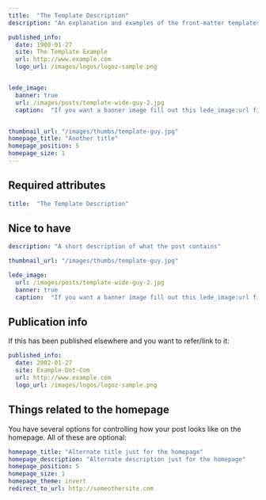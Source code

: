 ```yaml
---
title:  "The Template Description"
description: "An explanation and examples of the front-matter templates for posts"

published_info:
  date: 1980-01-27
  site: The Template Example
  url: http://www.example.com
  logo_url: /images/logos/logoz-sample.png


lede_image:
  banner: true
  url: /images/posts/template-wide-guy-2.jpg
  caption:  "If you want a banner image fill out this lede_image:url field. This is used to represent a post on the homepage (i.e. the art associated with any given item)"


thumbnail_url: "/images/thumbs/template-guy.jpg"
homepage_title: "Another title"
homepage_position: 5
homepage_size: 1
---
```



## Required attributes

~~~yaml
title:  "The Template Description"
~~~


## Nice to have

~~~yaml
description: "A short description of what the post contains"

thumbnail_url: "/images/thumbs/template-guy.jpg"

lede_image:
  url: /images/posts/template-wide-guy-2.jpg
  banner: true
  caption:  "If you want a banner image fill out this lede_image:url field. This is used to represent a post on the homepage (i.e. the art associated with any given item)"
~~~

## Publication info


If this has been published elsewhere and you want to refer/link to it:

~~~yaml
published_info:
  date: 2002-01-27
  site: Example-Dot-Com
  url: http://www.example.com
  logo_url: /images/logos/logoz-sample.png
~~~


## Things related to the homepage

You have several options for controlling how your post looks like on the homepage. All of these are optional:

~~~yaml
homepage_title: "Alternate title just for the homepage"
homepage_description: "Alternate description just for the homepage"
homepage_position: 5
homepage_size: 1
homepage_theme: invert
redirect_to_url: http://someothersite.com
~~~








